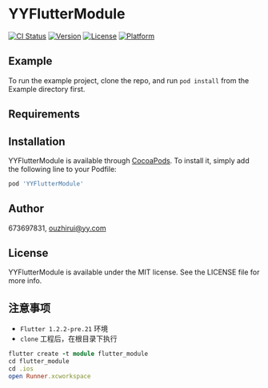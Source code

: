 # YYFlutterModule

[![CI Status](https://img.shields.io/travis/673697831/YYFlutterModule.svg?style=flat)](https://travis-ci.org/673697831/YYFlutterModule)
[![Version](https://img.shields.io/cocoapods/v/YYFlutterModule.svg?style=flat)](https://cocoapods.org/pods/YYFlutterModule)
[![License](https://img.shields.io/cocoapods/l/YYFlutterModule.svg?style=flat)](https://cocoapods.org/pods/YYFlutterModule)
[![Platform](https://img.shields.io/cocoapods/p/YYFlutterModule.svg?style=flat)](https://cocoapods.org/pods/YYFlutterModule)

## Example

To run the example project, clone the repo, and run `pod install` from the Example directory first.

## Requirements

## Installation

YYFlutterModule is available through [CocoaPods](https://cocoapods.org). To install
it, simply add the following line to your Podfile:

```ruby
pod 'YYFlutterModule'
```

## Author

673697831, ouzhirui@yy.com

## License

YYFlutterModule is available under the MIT license. See the LICENSE file for more info.

## 注意事项

- `Flutter 1.2.2-pre.21` 环境
- `clone` 工程后，在根目录下执行

```ruby
flutter create -t module flutter_module
cd flutter_module
cd .ios
open Runner.xcworkspace
```
